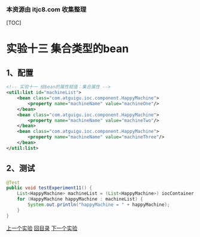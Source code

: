 ### 本资源由 itjc8.com 收集整理
[TOC]

# 实验十三 集合类型的bean

## 1、配置

```xml
<!-- 实验十一 给bean的属性赋值：集合属性 -->
<util:list id="machineList">
    <bean class="com.atguigu.ioc.component.HappyMachine">
        <property name="machineName" value="machineOne"/>
    </bean>
    <bean class="com.atguigu.ioc.component.HappyMachine">
        <property name="machineName" value="machineTwo"/>
    </bean>
    <bean class="com.atguigu.ioc.component.HappyMachine">
        <property name="machineName" value="machineThree"/>
    </bean>
</util:list>
```



## 2、测试

```java
@Test
public void testExperiment11() {
    List<HappyMachine> machineList = (List<HappyMachine>) iocContainer.getBean("machineList");
    for (HappyMachine happyMachine : machineList) {
        System.out.println("happyMachine = " + happyMachine);
    }
}
```



[上一个实验](experiment10.html) [回目录](../verse03.html) [下一个实验](experiment12.html)
